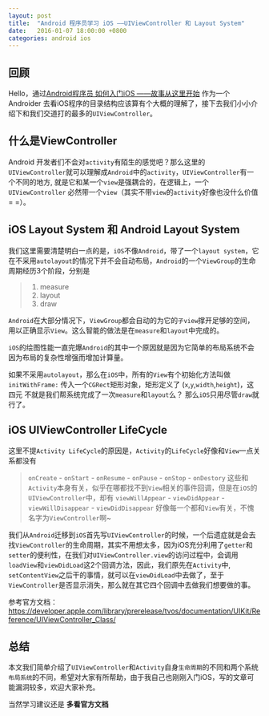 ```yaml
---
layout: post
title:  "Android 程序员学习 iOS ——UIViewController 和 Layout System"
date:   2016-01-07 18:00:00 +0800
categories: android ios
---
```



## 回顾
Hello，通过[Android程序员 如何入门iOS ——故事从这里开始](http://segmentfault.com/a/1190000004268513) 作为一个Androider 去看iOS程序的目录结构应该算有个大概的理解了，接下去我们小小介绍下和我们交道打的最多的`UIViewController`。 

## 什么是ViewController
Android 开发者们不会对`activity`有陌生的感觉吧？那么这里的`UIViewController`就可以理解成`Android`中的`activity`，`UIViewController`有一个不同的地方, 就是它和某一个`view`是强耦合的，在逻辑上，一个`UIViewController` 必然带一个`view`（其实不带`view`的`activity`好像也没什么价值= =）。

## iOS Layout System 和 Android Layout System
我们这里需要清楚明白一点的是，`iOS`不像`Android`，带了一个`layout system`，它在不采用`autolayout`的情况下并不会自动布局，`Android`的一个`ViewGroup`的生命周期经历3个阶段，分别是
> 1. measure
> 2. layout
> 3. draw

`Android`在大部分情况下，`ViewGroup`都会自动的为它的`子view`撑开足够的空间，用以正确显示`View`。这么智能的做法是在`measure`和`layout`中完成的。

`iOS`的绘图性能一直完爆`Android`的其中一个原因就是因为它简单的布局系统不会因为布局的复杂性增强而增加计算量。

如果不采用`autolayout`，那么在`iOS`中，所有的`View`有个初始化方法叫做`initWithFrame:` 传入一个`CGRect`矩形对象，矩形定义了 (`x`,`y`,`width`,`height`)，这四元 不就是我们帮系统完成了一次`measure`和`layout`么？ 那么`iOS`只用尽管`draw`就行了。

## iOS UIViewController LifeCycle
这里不提`Activity LifeCycle`的原因是，`Activity`的`LifeCycle`好像和`View`一点关系都没有
> `onCreate` - `onStart` - `onResume` - `onPause` - `onStop` - `onDestory` 
这些和`Activity`本身有关，似乎在哪都找不到`View`相关的事件回调，但是在`iOS`的`UIViewController`中，却有
> `viewWillAppear` - `viewDidAppear` - `viewWillDisappear` - `viewDidDisappear` 
好像每一个都和`View`有关，不愧名字为`ViewController`啊~

我们从`Android`迁移到`iOS`首先写`UIViewController`的时候，一个后遗症就是会去找`ViewController`的生命周期，其实不用想太多，因为iOS充分利用了`getter`和`setter`的便利性，在我们对`UIViewController.view`的访问过程中，会调用`loadView`和`viewDidLoad`这2个回调方法，因此，我们原先在`Activity`中, `setContentView`之后干的事情，就可以在`viewDidLoad`中去做了，至于`ViewController`是否显示消失，那么就在其它四个回调中去做我们想要做的事。

参考官方文档：https://developer.apple.com/library/prerelease/tvos/documentation/UIKit/Reference/UIViewController_Class/

## 总结
本文我们简单介绍了`UIViewController`和`Activity`自身`生命周期`的不同和两个系统`布局系统`的不同，希望对大家有所帮助，由于我自己也刚刚入门iOS，写的文章可能漏洞较多，欢迎大家补充。

当然学习建议还是  **多看官方文档**


